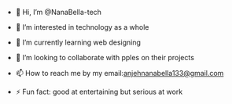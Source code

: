 - 👋 Hi, I’m @NanaBella-tech
- 👀 I’m interested in technology as a whole 
- 🌱 I’m currently learning web designing 
- 💞️ I’m looking to collaborate with pples on their projects 
- 📫 How to reach me by my email:anjehnanabella133@gmail.com
  
- ⚡ Fun fact: good at entertaining but serious at work 

<!---
NanaBella-tech/NanaBella-tech is a ✨ special ✨ repository because its `README.md` (this file) appears on your GitHub profile.
You can click the Preview link to take a look at your changes.
--->
